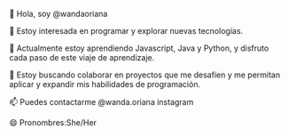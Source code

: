 👋 Hola, soy @wandaoriana

👀 Estoy interesada en programar y explorar nuevas tecnologías.

🌱 Actualmente estoy aprendiendo Javascript, Java y Python, y disfruto cada paso de este viaje de aprendizaje.

💞️ Estoy buscando colaborar en proyectos que me desafíen y me permitan aplicar y expandir mis habilidades de programación.

📫 Puedes contactarme @wanda.oriana instagram

😄 Pronombres:She/Her
<!---
wandaoriana/wandaoriana is a ✨ special ✨ repository because its `README.md` (this file) appears on your GitHub profile.
You can click the Preview link to take a look at your changes.
--->
